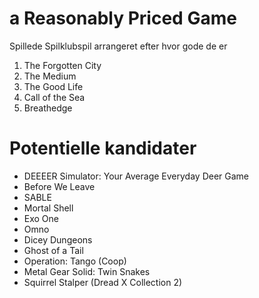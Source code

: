 # a Reasonably Priced Game

Spillede Spilklubspil arrangeret efter hvor gode de er

1. The Forgotten City
2. The Medium
3. The Good Life
4. Call of the Sea
5. Breathedge


# Potentielle kandidater
- DEEEER Simulator: Your Average Everyday Deer Game
- Before We Leave
- SABLE
- Mortal Shell
- Exo One
- Omno
- Dicey Dungeons
- Ghost of a Tail
- Operation: Tango (Coop)
- Metal Gear Solid: Twin Snakes
- Squirrel Stalper (Dread X Collection 2)
